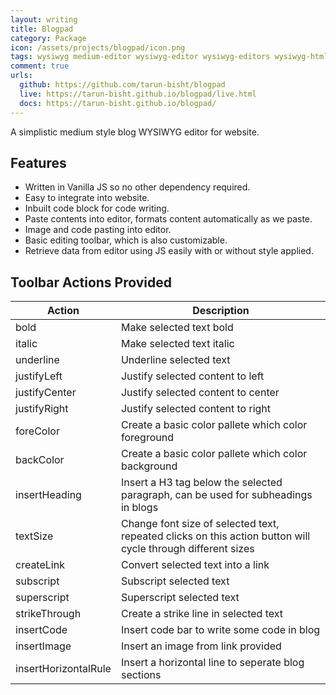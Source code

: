 ```yaml
---
layout: writing
title: Blogpad
category: Package
icon: /assets/projects/blogpad/icon.png
tags: wysiwyg medium-editor wysiwyg-editor wysiwyg-editors wysiwyg-html-editor wysiwyg-js-editor
comment: true
urls:
  github: https://github.com/tarun-bisht/blogpad
  live: https://tarun-bisht.github.io/blogpad/live.html
  docs: https://tarun-bisht.github.io/blogpad/
---
```


A simplistic medium style blog WYSIWYG editor for website.

## Features

- Written in Vanilla JS so no other dependency required.
- Easy to integrate into website.
- Inbuilt code block for code writing.
- Paste contents into editor, formats content automatically as we paste.
- Image and code pasting into editor.
- Basic editing toolbar, which is also customizable.
- Retrieve data from editor using JS easily with or without style applied.

## Toolbar Actions Provided

| Action               | Description                                                                                                 |
| -------------------- | ----------------------------------------------------------------------------------------------------------- |
| bold                 | Make selected text bold                                                                                     |
| italic               | Make selected text italic                                                                                   |
| underline            | Underline selected text                                                                                     |
| justifyLeft          | Justify selected content to left                                                                            |
| justifyCenter        | Justify selected content to center                                                                          |
| justifyRight         | Justify selected content to right                                                                           |
| foreColor            | Create a basic color pallete which color foreground                                                         |
| backColor            | Create a basic color pallete which color background                                                         |
| insertHeading        | Insert a H3 tag below the selected paragraph, can be used for subheadings in blogs                          |
| textSize             | Change font size of selected text, repeated clicks on this action button will cycle through different sizes |
| createLink           | Convert selected text into a link                                                                           |
| subscript            | Subscript selected text                                                                                     |
| superscript          | Superscript selected text                                                                                   |
| strikeThrough        | Create a strike line in selected text                                                                       |
| insertCode           | Insert code bar to write some code in blog                                                                  |
| insertImage          | Insert an image from link provided                                                                          |
| insertHorizontalRule | Insert a horizontal line to seperate blog sections                                                          |
